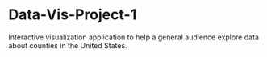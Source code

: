 # Data-Vis-Project-1
Interactive visualization application to help a general audience explore data about counties in the United States.

